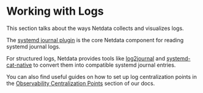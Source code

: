 # Working with Logs

This section talks about the ways Netdata collects and visualizes logs.

The [systemd journal plugin](/src/collectors/systemd-journal.plugin) is the core Netdata component for reading systemd journal logs.

For structured logs, Netdata provides tools like [log2journal](/src/collectors/log2journal/README.md) and [systemd-cat-native](/src/libnetdata/log/systemd-cat-native.md) to convert them into compatible systemd journal entries.

You can also find useful guides on how to set up log centralization points in the [Observability Centralization Points](/docs/observability-centralization-points/README.md) section of our docs.
